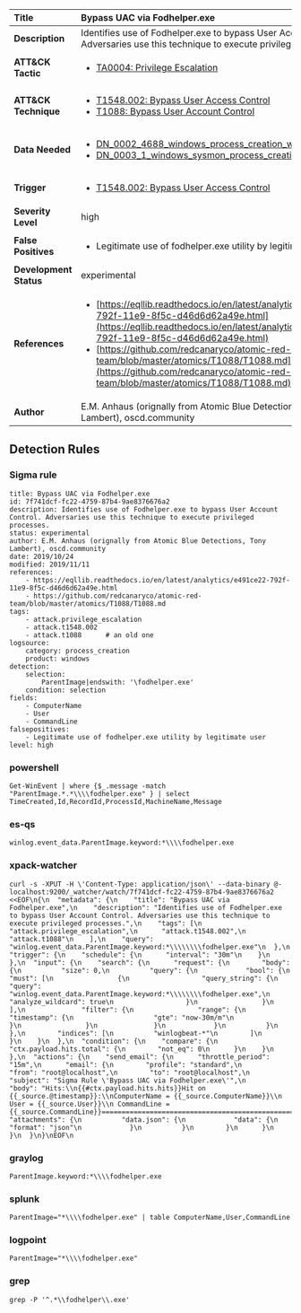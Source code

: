 | Title                    | Bypass UAC via Fodhelper.exe       |
|:-------------------------|:------------------|
| **Description**          | Identifies use of Fodhelper.exe to bypass User Account Control. Adversaries use this technique to execute privileged processes. |
| **ATT&amp;CK Tactic**    |  <ul><li>[TA0004: Privilege Escalation](https://attack.mitre.org/tactics/TA0004)</li></ul>  |
| **ATT&amp;CK Technique** | <ul><li>[T1548.002: Bypass User Access Control](https://attack.mitre.org/techniques/T1548/002)</li><li>[T1088: Bypass User Account Control](https://attack.mitre.org/techniques/T1088)</li></ul>  |
| **Data Needed**          | <ul><li>[DN_0002_4688_windows_process_creation_with_commandline](../Data_Needed/DN_0002_4688_windows_process_creation_with_commandline.md)</li><li>[DN_0003_1_windows_sysmon_process_creation](../Data_Needed/DN_0003_1_windows_sysmon_process_creation.md)</li></ul>  |
| **Trigger**              | <ul><li>[T1548.002: Bypass User Access Control](../Triggers/T1548.002.md)</li></ul>  |
| **Severity Level**       | high |
| **False Positives**      | <ul><li>Legitimate use of fodhelper.exe utility by legitimate user</li></ul>  |
| **Development Status**   | experimental |
| **References**           | <ul><li>[https://eqllib.readthedocs.io/en/latest/analytics/e491ce22-792f-11e9-8f5c-d46d6d62a49e.html](https://eqllib.readthedocs.io/en/latest/analytics/e491ce22-792f-11e9-8f5c-d46d6d62a49e.html)</li><li>[https://github.com/redcanaryco/atomic-red-team/blob/master/atomics/T1088/T1088.md](https://github.com/redcanaryco/atomic-red-team/blob/master/atomics/T1088/T1088.md)</li></ul>  |
| **Author**               | E.M. Anhaus (orignally from Atomic Blue Detections, Tony Lambert), oscd.community |


## Detection Rules

### Sigma rule

```
title: Bypass UAC via Fodhelper.exe
id: 7f741dcf-fc22-4759-87b4-9ae8376676a2
description: Identifies use of Fodhelper.exe to bypass User Account Control. Adversaries use this technique to execute privileged processes.
status: experimental
author: E.M. Anhaus (orignally from Atomic Blue Detections, Tony Lambert), oscd.community
date: 2019/10/24
modified: 2019/11/11
references:
    - https://eqllib.readthedocs.io/en/latest/analytics/e491ce22-792f-11e9-8f5c-d46d6d62a49e.html
    - https://github.com/redcanaryco/atomic-red-team/blob/master/atomics/T1088/T1088.md
tags:
    - attack.privilege_escalation
    - attack.t1548.002
    - attack.t1088      # an old one
logsource:
    category: process_creation
    product: windows
detection:
    selection:
        ParentImage|endswith: '\fodhelper.exe'
    condition: selection
fields:
    - ComputerName
    - User
    - CommandLine
falsepositives:
    - Legitimate use of fodhelper.exe utility by legitimate user
level: high

```





### powershell
    
```
Get-WinEvent | where {$_.message -match "ParentImage.*.*\\\\fodhelper.exe" } | select TimeCreated,Id,RecordId,ProcessId,MachineName,Message
```


### es-qs
    
```
winlog.event_data.ParentImage.keyword:*\\\\fodhelper.exe
```


### xpack-watcher
    
```
curl -s -XPUT -H \'Content-Type: application/json\' --data-binary @- localhost:9200/_watcher/watch/7f741dcf-fc22-4759-87b4-9ae8376676a2 <<EOF\n{\n  "metadata": {\n    "title": "Bypass UAC via Fodhelper.exe",\n    "description": "Identifies use of Fodhelper.exe to bypass User Account Control. Adversaries use this technique to execute privileged processes.",\n    "tags": [\n      "attack.privilege_escalation",\n      "attack.t1548.002",\n      "attack.t1088"\n    ],\n    "query": "winlog.event_data.ParentImage.keyword:*\\\\\\\\fodhelper.exe"\n  },\n  "trigger": {\n    "schedule": {\n      "interval": "30m"\n    }\n  },\n  "input": {\n    "search": {\n      "request": {\n        "body": {\n          "size": 0,\n          "query": {\n            "bool": {\n              "must": [\n                {\n                  "query_string": {\n                    "query": "winlog.event_data.ParentImage.keyword:*\\\\\\\\fodhelper.exe",\n                    "analyze_wildcard": true\n                  }\n                }\n              ],\n              "filter": {\n                "range": {\n                  "timestamp": {\n                    "gte": "now-30m/m"\n                  }\n                }\n              }\n            }\n          }\n        },\n        "indices": [\n          "winlogbeat-*"\n        ]\n      }\n    }\n  },\n  "condition": {\n    "compare": {\n      "ctx.payload.hits.total": {\n        "not_eq": 0\n      }\n    }\n  },\n  "actions": {\n    "send_email": {\n      "throttle_period": "15m",\n      "email": {\n        "profile": "standard",\n        "from": "root@localhost",\n        "to": "root@localhost",\n        "subject": "Sigma Rule \'Bypass UAC via Fodhelper.exe\'",\n        "body": "Hits:\\n{{#ctx.payload.hits.hits}}Hit on {{_source.@timestamp}}:\\nComputerName = {{_source.ComputerName}}\\n        User = {{_source.User}}\\n CommandLine = {{_source.CommandLine}}================================================================================\\n{{/ctx.payload.hits.hits}}",\n        "attachments": {\n          "data.json": {\n            "data": {\n              "format": "json"\n            }\n          }\n        }\n      }\n    }\n  }\n}\nEOF\n
```


### graylog
    
```
ParentImage.keyword:*\\\\fodhelper.exe
```


### splunk
    
```
ParentImage="*\\\\fodhelper.exe" | table ComputerName,User,CommandLine
```


### logpoint
    
```
ParentImage="*\\\\fodhelper.exe"
```


### grep
    
```
grep -P '^.*\\fodhelper\\.exe'
```



